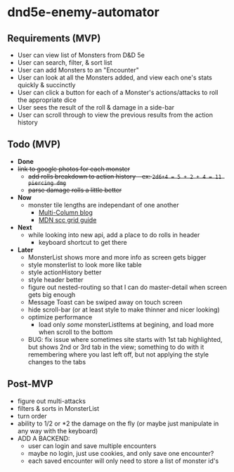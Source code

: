 # dnd5e-enemy-automator

## Requirements (MVP)
- User can view list of Monsters from D&D 5e
- User can search, filter, & sort list
- User can add Monsters to an "Encounter"
- User can look at all the Monsters added, and view each one's stats quickly & succinctly
- User can click a button for each of a Monster's actions/attacks to roll the appropriate dice
- User sees the result of the roll & damage in a side-bar
- User can scroll through to view the previous results from the action history

## Todo (MVP)
- **Done**
- ~~link to google photos for each monster~~
  - ~~add rolls breakdown to action history - ex: `2d6+4 = 5 + 2 + 4 = 11 piercing dmg`~~
  - ~~parse damage rolls a little better~~
- **Now**
  - monster tile lengths are independant of one another
    - [Multi-Column blog](https://every-layout.dev/blog/multi-column-manipulation/)
    - [MDN scc grid guide](https://developer.mozilla.org/en-US/docs/Web/CSS/CSS_Grid_Layout/Basic_Concepts_of_Grid_Layout)
- **Next**
  - while looking into new api, add a place to do rolls in header
    - keyboard shortcut to get there
- **Later**
  - MonsterList shows more and more info as screen gets bigger
  - style monsterlist to look more like table
  - style actionHistory better
  - style header better
  - figure out nested-routing so that I can do master-detail when screen gets big enough
  - Message Toast can be swiped away on touch screen
  - hide scroll-bar (or at least style to make thinner and nicer looking)
  - optimize performance
    - load only *some* monsterListItems at begining, and load more when scroll to the bottom
  - BUG: fix issue where sometimes site starts with 1st tab highlighted, but shows 2nd or 3rd tab in the view; something to do with it remembering where you last left off, but not applying the style changes to the tabs
## Post-MVP
  - figure out multi-attacks
- filters & sorts in MonsterList
- turn order
- ability to 1/2 or *2 the damage on the fly (or maybe just manipulate in any way with the keyboard)
- ADD A BACKEND:
  - user can login and save multiple encounters
  - maybe no login, just use cookies, and only save one encounter?
  - each saved encounter will only need to store a list of monster id's